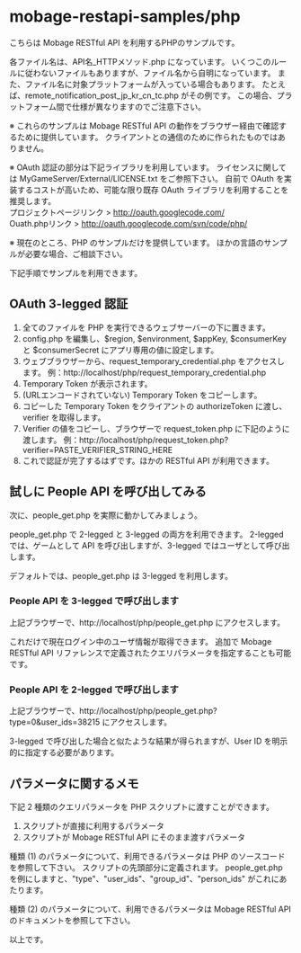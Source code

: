 mobage-restapi-samples/php
======================

こちらは Mobage RESTful API を利用するPHPのサンプルです。

各ファイル名は、API名_HTTPメソッド.php になっています。
いくつこのルールに従わないファイルもありますが、ファイル名から自明になっています。
また、ファイル名に対象プラットフォームが入っている場合もあります。
たとえば、remote_notification_post_jp_kr_cn_tc.php がその例です。
この場合、プラットフォーム間で仕様が異なりますのでご注意下さい。

※ これらのサンプルは Mobage RESTful API の動作をブラウザー経由で確認するために提供しています。
クライアントとの通信のために作られたものではありません。

※ OAuth 認証の部分は下記ライブラリを利用しています。
ライセンスに関しては MyGameServer/External/LICENSE.txt をご参照下さい。
自前で OAuth を実装するコストが高いため、可能な限り既存 OAuth ライブラリを利用することを推奨します。  
プロジェクトページリンク > http://oauth.googlecode.com/  
Ouath.phpリンク > http://oauth.googlecode.com/svn/code/php/

※ 現在のところ、PHP のサンプルだけを提供しています。
ほかの言語のサンプルが必要な場合、ご相談下さい。

下記手順でサンプルを利用できます。

OAuth 3-legged 認証
-------------------

1. 全てのファイルを PHP を実行できるウェブサーバーの下に置きます。
2. config.php を編集し、$region, $environment, $appKey, $consumerKey と $consumerSecret にアプリ専用の値に設定します。
3. ウェブブラウザーから、request_temporary_credential.php をアクセスします。
例：http://localhost/php/request_temporary_credential.php
4. Temporary Token が表示されます。
5. (URLエンコードされていない) Temporary Token をコピーします。
6. コピーした Temporary Token をクライアントの authorizeToken に渡し、verifier を取得します。
7. Verifier の値をコピーし、ブラウザーで request_token.php に下記のように渡します。
例：http://localhost/php/request_token.php?verifier=PASTE_VERIFIER_STRING_HERE
8. これで認証が完了するはずです。ほかの RESTful API が利用できます。

試しに People API を呼び出してみる
-------------------------------

次に、people_get.php を実際に動かしてみましょう。

people_get.php で 2-legged と 3-legged の両方を利用できます。
2-legged では、ゲームとして API を呼び出しますが、3-legged ではユーザとして呼び出します。

デフォルトでは、people_get.php は 3-legged を利用します。

### People API を 3-legged で呼び出します

上記ブラウザーで、http://localhost/php/people_get.php にアクセスします。

これだけで現在ログイン中のユーザ情報が取得できます。
追加で Mobage RESTful API リファレンスで定義されたクエリパラメータを指定することも可能です。

### People API を 2-legged で呼び出します

上記ブラウザーで、http://localhost/php/people_get.php?type=0&user_ids=38215 にアクセスします。

3-legged で呼び出した場合と似たような結果が得られますが、User ID を明示的に指定する必要があります。


パラメータに関するメモ
-------------------
下記 2 種類のクエリパラメータを PHP スクリプトに渡すことができます。
1. スクリプトが直接に利用するパラメータ
2. スクリプトが Mobage RESTful API にそのまま渡すパラメータ

種類 (1) のパラメータについて、利用できるパラメータは PHP のソースコードを参照して下さい。
スクリプトの先頭部分に定義されます。
people_get.php を例にしますと、"type"、"user_ids"、"group_id"、"person_ids" がこれにあたります。

種類 (2) のパラメータについて、利用できるパラメータは Mobage RESTful API のドキュメントを参照して下さい。

以上です。
